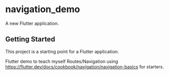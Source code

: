 # navigation_demo

A new Flutter application.

## Getting Started

This project is a starting point for a Flutter application.

Flutter demo to teach myself Routes/Navigation using https://flutter.dev/docs/cookbook/navigation/navigation-basics for starters.
